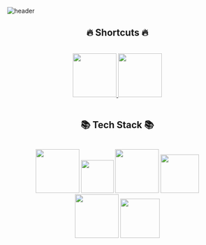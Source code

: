 ![header](https://capsule-render.vercel.app/api?type=waving&color=auto&height=280&section=header&text=HI!%20I'm%20IDpluto!&fontSize=90)

<div align="center">
<div>
<h2>🔥 Shortcuts 🔥</h2>
</div>
<br>
<a href="https://42seoul.kr/seoul42/main/view">
  <img src="https://img.shields.io/badge/42Seoul-000000?style=flat-square&amp;logo=42&amp;logoColor=white/" width="100">
</a> 
<a href="https://idpluto.github.io/">
  <img src="https://img.shields.io/badge/Tech%20Blog-22222?style=flat-square&logo=github&logoColor=white/" width="100">
</a>
<br>
<br> 
<div>
<h2>📚 Tech Stack 📚</h2>
<br>
<img src="https://img.shields.io/badge/python-3670A0?style=for-the-badge&logo=python&logoColor=ffdd54" width="100">
<img src="https://img.shields.io/badge/c++-%2300599C.svg?style=for-the-badge&logo=c%2B%2B&logoColor=white" width="75">
<img src="https://img.shields.io/badge/docker-%230db7ed.svg?style=for-the-badge&logo=docker&logoColor=white" width="100">
<img src="https://img.shields.io/badge/cisco-%23049fd9.svg?style=for-the-badge&logo=cisco&logoColor=black" width="88">
<div>
<img src="https://img.shields.io/badge/InfluxDB-22ADF6?style=for-the-badge&logo=InfluxDB&logoColor=white" width="100">
<img src="https://img.shields.io/badge/grafana-%23F46800.svg?style=for-the-badge&logo=grafana&logoColor=white" width="90">
</div>





</div>
</div>

<!--
**IDpluto/IDpluto** is a ✨ _special_ ✨ repository because its `README.md` (this file) appears on your GitHub profile.

Here are some ideas to get you started:

- 🔭 I’m currently working on ...
- 🌱 I’m currently learning ...
- 👯 I’m looking to collaborate on ...
- 🤔 I’m looking for help with ...
- 💬 Ask me about ...
- 📫 How to reach me: ...
- 😄 Pronouns: ...
- ⚡ Fun fact: ...
-->
